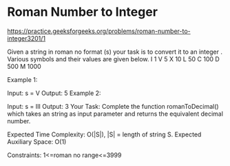 # Roman Number to Integer

https://practice.geeksforgeeks.org/problems/roman-number-to-integer3201/1


Given a string in roman no format (s)  your task is to convert it to an integer . Various symbols and their values are given below.
I 1
V 5
X 10
L 50
C 100
D 500
M 1000

Example 1:

Input:
s = V
Output: 5
Example 2:

Input:
s = III 
Output: 3
Your Task:
Complete the function romanToDecimal() which takes an string as input parameter and returns the equivalent decimal number. 

Expected Time Complexity: O(|S|), |S| = length of string S.
Expected Auxiliary Space: O(1)

Constraints:
1<=roman no range<=3999
